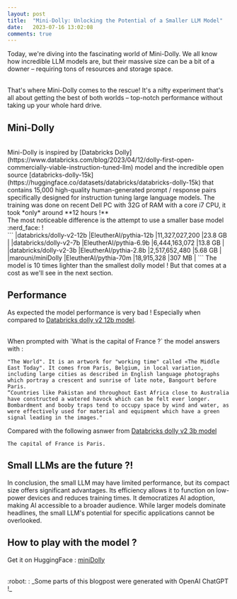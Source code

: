 ```yaml
---
layout: post
title:  "Mini-Dolly: Unlocking the Potential of a Smaller LLM Model"
date:   2023-07-16 13:02:08
comments: true
---
```


Today, we're diving into the fascinating world of Mini-Dolly. We all know how incredible LLM models are, but their massive size can be a bit of a downer – requiring tons of resources and storage space.

<br/>
That's where Mini-Dolly comes to the rescue! It's a nifty experiment that's all about getting the best of both worlds – top-notch performance without taking up your whole hard drive.

## Mini-Dolly

<br/>
Mini-Dolly is inspired by [Databricks Dolly](https://www.databricks.com/blog/2023/04/12/dolly-first-open-commercially-viable-instruction-tuned-llm) model and the incredible open source [databricks-dolly-15k](https://huggingface.co/datasets/databricks/databricks-dolly-15k) that contains 15,000 high-quality human-generated prompt / response pairs specifically designed for instruction tuning large language models. The training was done on recent Dell PC with 32G of RAM with a core i7 CPU, it took *only* around **12 hours !**

<br/>
The most noticeable difference is the attempt to use a smaller base model :nerd_face: !

<br/>
```
|databricks/dolly-v2-12b   |EleutherAI/pythia-12b    |11,327,027,200   |23.8 GB   |
|databricks/dolly-v2-7b    |EleutherAI/pythia-6.9b   |6,444,163,072    |13.8 GB   |
|databricks/dolly-v2-3b    |EleutherAI/pythia-2.8b   |2,517,652,480    |5.68 GB   |
|marouni/miniDolly         |EleutherAI/pythia-70m    |18,915,328       |307 MB    |
```
The model is 10 times lighter than the smallest dolly model ! But that comes at a cost as we'll see in the next section.


## Performance

As expected the model performance is very bad ! Especially when compared to [Databricks dolly v2 12b model](https://huggingface.co/databricks/dolly-v2-12b).

<br/>
When prompted with `What is the capital of France ?` the model answers with :

```
"The World". It is an artwork for "working time" called «The Middle East Today". It comes from Paris, Belgium, in local variation, including large cities as described in English language photographs which portray a crescent and sunrise of late note, Bangourt before Paris.
“Countries like Pakistan and throughout East Africa close to Australia have constructed a watered havock which can be felt ever longer. Bombardment and booby traps tend to occupy space by wind and water, as were effectively used for material and equipment which have a green signal leading in the images."
```

Compared with the following asnwer from [Databricks dolly v2 3b model](https://huggingface.co/databricks/dolly-v2-12b)
```
The capital of France is Paris.
```

## Small LLMs are the future ?!
In conclusion, the small LLM may have limited performance, but its compact size offers significant advantages. Its efficiency allows it to function on low-power devices and reduces training times. It democratizes AI adoption, making AI accessible to a broader audience. While larger models dominate headlines, the small LLM's potential for specific applications cannot be overlooked.


## How to play with the model ?
Get it on HuggingFace : [miniDolly](https://huggingface.co/marouni/miniDolly)

<br/>
:robot: : _Some parts of this blogpost were generated with OpenAI ChatGPT !_